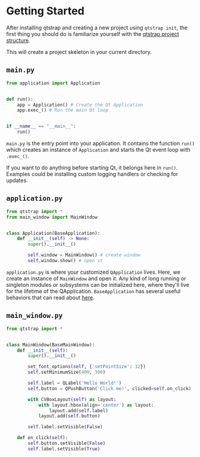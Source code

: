 # Getting Started

After installing qtstrap and creating a new project using `qtstrap init`, the first thing you should do is familiarize yourself with the [qtstrap project structure](../structure/structure.md).

This will create a project skeleton in your current directory.


## `main.py`
```py
from application import Application


def run():
    app = Application() # Create the Qt Application
    app.exec_() # Run the main Qt loop


if __name__ == "__main__":
    run()
```

`main.py` is the entry point into your application. It contains the function `run()` which creates an instance of `Application` and starts the Qt event loop with `.exec_()`.

If you want to do anything before starting Qt, it belongs here in `run()`. Examples could be installing custom logging handlers or checking for updates.

## `application.py`

```py
from qtstrap import *
from main_window import MainWindow


class Application(BaseApplication):    
    def __init__(self) -> None:
        super().__init__()

        self.window = MainWindow() # create window
        self.window.show() # open it
```

`application.py` is where your customized `QApplication` lives. Here, we create an instance of `MainWindow` and open it. Any kind of long running or singleton modules or subsystems can be initialized here, where they'll live for the lifetime of the QApplication. `BaseApplication` has several useful behaviors that can read about [here](baseapplication.md).


## `main_window.py`

```py
from qtstrap import *


class MainWindow(BaseMainWindow):
    def __init__(self):
        super().__init__()

        set_font_options(self, {'setPointSize': 12})
        self.setMinimumSize(400, 300)

        self.label = QLabel('Hello World!')
        self.button = QPushButton('Click me!', clicked=self.on_click)

        with CVBoxLayout(self) as layout:
            with layout.hbox(align='center') as layout:
                layout.add(self.label)
            layout.add(self.button)

        self.label.setVisible(False)

    def on_click(self):
        self.button.setVisible(False)
        self.label.setVisible(True)

```
